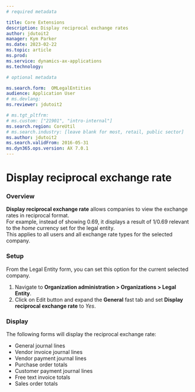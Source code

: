 ```yaml
---
# required metadata

title: Core Extensions
description: Display reciprocal exchange rates
author: jdutoit2
manager: Kym Parker
ms.date: 2023-02-22
ms.topic: article
ms.prod: 
ms.service: dynamics-ax-applications
ms.technology: 

# optional metadata

ms.search.form:  OMLegalEntities
audience: Application User
# ms.devlang: 
ms.reviewer: jdutoit2

# ms.tgt_pltfrm: 
# ms.custom: ["21901", "intro-internal"]
ms.search.region: CoreUtil
# ms.search.industry: [leave blank for most, retail, public sector]
ms.author: jdutoit2
ms.search.validFrom: 2016-05-31
ms.dyn365.ops.version: AX 7.0.1
---
```


# Display reciprocal exchange rate

### Overview
**Display reciprocal exchange rate** allows companies to view the exchange rates in reciprocal format. <br>
For example, instead of showing 0.69, it displays a result of 1/0.69 relevant to the *home* currency set for the legal entity.  <br>
This applies to all users and all exchange rate types for the selected company.

 
### Setup
From the Legal Entity form, you can set this option for the current selected company.

1. Navigate to **Organization administration > Organizations > Legal Entity**. 
2. Click on Edit button and expand the **General** fast tab and set **Display reciprocal exchange rate** to _Yes_. 

### Display
The following forms will display the reciprocal exchange rate:
- General journal lines
- Vendor invoice journal lines
- Vendor payment journal lines
- Purchase order totals
- Customer payment journal lines
- Free text invoice totals
- Sales order totals

